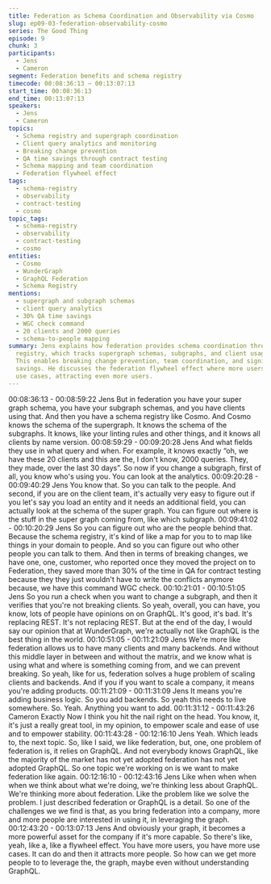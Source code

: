 ```yaml
---
title: Federation as Schema Coordination and Observability via Cosmo
slug: ep09-03-federation-observability-cosmo
series: The Good Thing
episode: 9
chunk: 3
participants:
  - Jens
  - Cameron
segment: Federation benefits and schema registry
timecode: 00:08:36:13 – 00:13:07:13
start_time: 00:08:36:13
end_time: 00:13:07:13
speakers:
  - Jens
  - Cameron
topics:
  - Schema registry and supergraph coordination
  - Client query analytics and monitoring
  - Breaking change prevention
  - QA time savings through contract testing
  - Schema mapping and team coordination
  - Federation flywheel effect
tags:
  - schema-registry
  - observability
  - contract-testing
  - cosmo
topic_tags:
  - schema-registry
  - observability
  - contract-testing
  - cosmo
entities:
  - Cosmo
  - WunderGraph
  - GraphQL Federation
  - Schema Registry
mentions:
  - supergraph and subgraph schemas
  - client query analytics
  - 30% QA time savings
  - WGC check command
  - 20 clients and 2000 queries
  - schema-to-people mapping
summary: Jens explains how federation provides schema coordination through Cosmo's
  registry, which tracks supergraph schemas, subgraphs, and client usage patterns.
  This enables breaking change prevention, team coordination, and significant QA time
  savings. He discusses the federation flywheel effect where more users create more
  use cases, attracting even more users.
---
```


00:08:36:13 - 00:08:59:22
Jens
But in federation you have your super graph schema, you have your subgraph schemas, and
you have clients using that. And then you have a schema registry like Cosmo. And Cosmo
knows the schema of the supergraph. It knows the schema of the subgraphs. It knows, like your
linting rules and other things, and it knows all clients by name version.
00:08:59:29 - 00:09:20:28
Jens
And what fields they use in what query and when. For example, it knows exactly “oh, we have
these 20 clients and this are the, I don't know, 2000 queries. They, they made, over the last 30
days”. So now if you change a subgraph, first of all, you know who's using you. You can look at
the analytics.
00:09:20:28 - 00:09:40:29
Jens
You know that. So you can talk to the people. And second, if you are on the client team, it's
actually very easy to figure out if you let's say you load an entity and it needs an additional field,
you can actually look at the schema of the super graph. You can figure out where is the stuff in
the super graph coming from, like which subgraph.
00:09:41:02 - 00:10:20:29
Jens
So you can figure out who are the people behind that. Because the schema registry, it's kind of
like a map for you to to map like things in your domain to people. And so you can figure out who
other people you can talk to them. And then in terms of breaking changes, we have one, one,
customer, who reported once they moved the project on to Federation, they saved more than
30% of the time in QA for contract testing because they they just wouldn't have to write the
conflicts anymore because, we have this command WGC check.
00:10:21:01 - 00:10:51:05
Jens
So you run a check when you want to change a subgraph, and then it verifies that you're not
breaking clients. So yeah, overall, you can have, you know, lots of people have opinions on on
GraphQL. It's good, it's bad. It's replacing REST. It's not replacing REST. But at the end of the
day, I would say our opinion that at WunderGraph, we're actually not like GraphQL is the best
thing in the world.
00:10:51:05 - 00:11:21:09
Jens
We're more like federation allows us to have many clients and many backends. And without this
middle layer in between and without the matrix, and we know what is using what and where is
something coming from, and we can prevent breaking. So yeah, like for us, federation solves a
huge problem of scaling clients and backends. And if you if you want to scale a company, it
means you're adding products.
00:11:21:09 - 00:11:31:09
Jens
It means you're adding business logic. So you add backends. So yeah this needs to live
somewhere. So. Yeah. Anything you want to add.
00:11:31:12 - 00:11:43:26
Cameron
Exactly
Now I think you hit the nail right on the head. You know, it, it's just a really great tool, in my
opinion, to empower scale and ease of use and to empower stability.
00:11:43:28 - 00:12:16:10
Jens
Yeah. Which leads to, the next topic. So, like I said, we like federation, but, one, one problem of
federation is, it relies on GraphQL. And not everybody knows GraphQL, like the majority of the
market has not yet adopted federation has not yet adopted GraphQL. So one topic we're
working on is we want to make federation like again.
00:12:16:10 - 00:12:43:16
Jens
Like when when when when we think about what we're doing, we're thinking less about
GraphQL. We're thinking more about federation. Like the problem like we solve the problem. I
just described federation or GraphQL is a detail. So one of the challenges we we find is that, as
you bring federation into a company, more and more people are interested in using it, in
leveraging the graph.
00:12:43:20 - 00:13:07:13
Jens
And obviously your graph, it becomes a more powerful asset for the company if it's more
capable. So there's like, yeah, like a, like a flywheel effect. You have more users, you have more
use cases. It can do and then it attracts more people. So how can we get more people to to
leverage the, the graph, maybe even without understanding GraphQL.